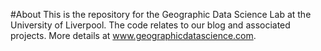 #About
This is the repository for the Geographic Data Science Lab at the University of Liverpool. The code relates to our blog and associated projects. More details at <a href='www.geographicdatascience.com'>www.geographicdatascience.com</a>.


